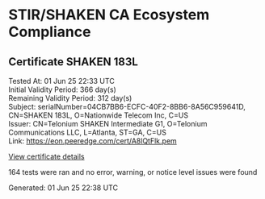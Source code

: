 # STIR/SHAKEN CA Ecosystem Compliance

## Certificate SHAKEN 183L

Tested At: 01 Jun 25 22:33 UTC\
Initial Validity Period: 366 day(s)\
Remaining Validity Period: 312 day(s)\
Subject: serialNumber=04CB7BB6-ECFC-40F2-8BB6-8A56C959641D, CN=SHAKEN 183L, O=Nationwide Telecom Inc, C=US\
Issuer: CN=Telonium SHAKEN Intermediate G1, O=Telonium Communications LLC, L=Atlanta, ST=GA, C=US\
Link: https://eon.peeredge.com/cert/A8lQtFlk.pem

[View certificate details](https://x509.io/?cert=MIIDLDCCAtKgAwIBAgIRAM2lDAiB0Amz4XwS4ll4FmEwCgYIKoZIzj0EAwIwfDELMAkGA1UEBhMCVVMxCzAJBgNVBAgMAkdBMRAwDgYDVQQHDAdBdGxhbnRhMSQwIgYDVQQKDBtUZWxvbml1bSBDb21tdW5pY2F0aW9ucyBMTEMxKDAmBgNVBAMMH1RlbG9uaXVtIFNIQUtFTiBJbnRlcm1lZGlhdGUgRzEwHhcNMjUwNDA5MjE1NzAwWhcNMjYwNDA5MjE1ODAwWjBzMQswCQYDVQQGEwJVUzEfMB0GA1UEChMWTmF0aW9ud2lkZSBUZWxlY29tIEluYzEUMBIGA1UEAxMLU0hBS0VOIDE4M0wxLTArBgNVBAUTJDA0Q0I3QkI2LUVDRkMtNDBGMi04QkI2LThBNTZDOTU5NjQxRDBZMBMGByqGSM49AgEGCCqGSM49AwEHA0IABCR6s2EbEPmn4L9ntitwLF%2B9Jeu%2BYCfN4kNPN7hmKuZO8OcbiS1u5%2BwmxOYpYTyZxCOwcGJeRKxGJdf2hyEE1W2jggE8MIIBODAOBgNVHQ8BAf8EBAMCB4AwDAYDVR0TAQH%2FBAIwADAdBgNVHQ4EFgQUbP%2Byf7Yy03xhtZauZ96kwym8%2BvQwHwYDVR0jBBgwFoAUqiS7%2FxR1QHkth2%2FoDUF3yrvNiLAwFwYDVR0gBBAwDjAMBgpghkgBhv8JAQEEMIGmBgNVHR8EgZ4wgZswgZigOqA4hjZodHRwczovL2F1dGhlbnRpY2F0ZS1hcGkuaWNvbmVjdGl2LmNvbS9kb3dubG9hZC92MS9jcmyiWqRYMFYxFDASBgNVBAcTC0JyaWRnZXdhdGVyMQswCQYDVQQIEwJOSjETMBEGA1UEAxMKU1RJLVBBIENSTDELMAkGA1UEBhMCVVMxDzANBgNVBAoTBlNUSS1QQTAWBggrBgEFBQcBGgQKMAigBhYEMTgzTDAKBggqhkjOPQQDAgNIADBFAiEAzdKNIWl5aD618yNoVZ%2BJ8bG5Nj1Ect1aRfjSIT%2BkuhsCIHYckEe0%2FmUt6uQKXD1HpDMp8wJKK9klbbKBsZSWmMk3)

164 tests were ran and no error, warning, or notice level issues were found


Generated: 01 Jun 25 22:38 UTC